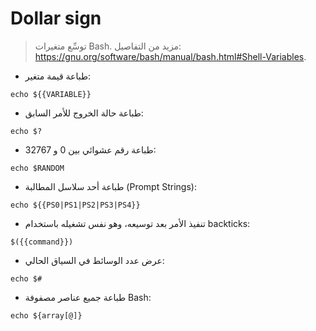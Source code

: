# Dollar sign

> توسِّع متغيرات Bash.
> مزيد من التفاصيل: <https://gnu.org/software/bash/manual/bash.html#Shell-Variables>.

- طباعة قيمة متغير:

`echo ${{VARIABLE}}`

- طباعة حالة الخروج للأمر السابق:

`echo $?`

- طباعة رقم عشوائي بين 0 و 32767:

`echo $RANDOM`

- طباعة أحد سلاسل المطالبة (Prompt Strings):

`echo ${{PS0|PS1|PS2|PS3|PS4}}`

- تنفيذ الأمر بعد توسيعه، وهو نفس تشغيله باستخدام backticks:

`$({{command}})`

- عرض عدد الوسائط في السياق الحالي:

`echo $#`

- طباعة جميع عناصر مصفوفة Bash:

`echo ${array[@]}`
